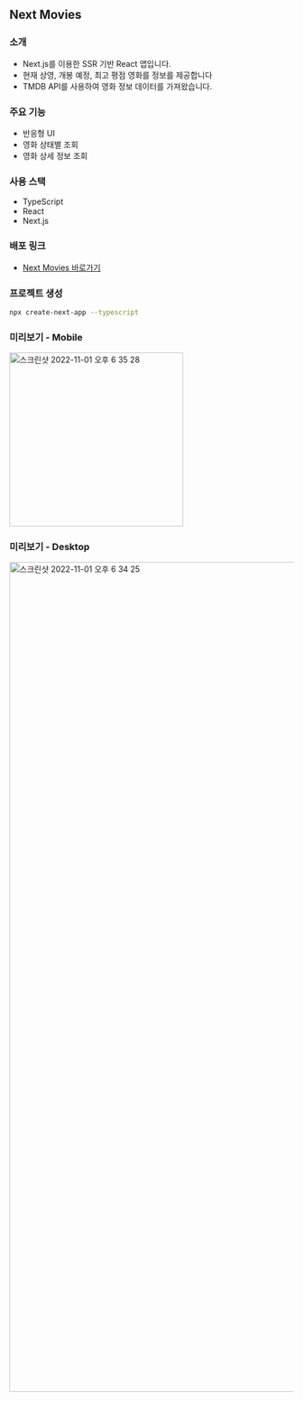 ## Next Movies

### 소개
- Next.js를 이용한 SSR 기반 React 앱입니다.
- 현재 상영, 개봉 예정, 최고 평점 영화를 정보를 제공합니다
- TMDB API를 사용하여 영화 정보 데이터를 가져왔습니다.

### 주요 기능
- 반응형 UI
- 영화 상태별 조회
- 영화 상세 정보 조회

### 사용 스택
- TypeScript
- React
- Next.js

### 배포 링크
- [Next Movies 바로가기](https://next-movies-kwakhyun.vercel.app/)

### 프로젝트 생성
```bash
npx create-next-app --typescript
```

### 미리보기 - Mobile
<img width="308" alt="스크린샷 2022-11-01 오후 6 35 28" src="https://user-images.githubusercontent.com/73919235/199204429-ba00b12f-e712-43e0-9325-e3d10dea20cc.png">

### 미리보기 - Desktop
<img width="1470" alt="스크린샷 2022-11-01 오후 6 34 25" src="https://user-images.githubusercontent.com/73919235/199204414-6318ef6e-8105-4115-800f-28e857a46a07.png">
